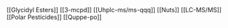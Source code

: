 [[Glycidyl Esters]]
[[3-mcpd]]
[[Uhplc-ms/ms-qqq]]
[[Nuts]]
[[LC-MS/MS]]
[[Polar Pesticides]]
[[Quppe-po]]
